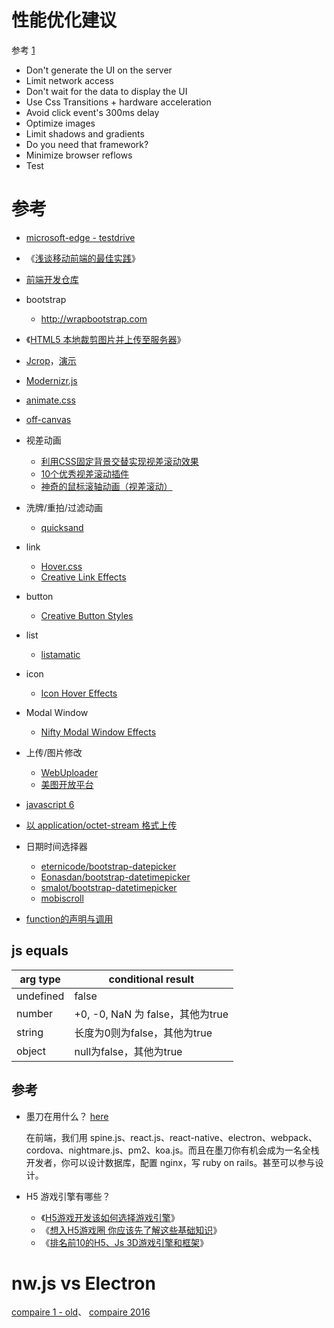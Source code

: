# 性能优化建议

参考 [1](http://coenraets.org/keypoint/phonegap-performance/)

* Don't generate the UI on the server
* Limit network access
* Don't wait for the data to display the UI
* Use Css Transitions +  hardware acceleration
* Avoid click event's 300ms delay
* Optimize images
* Limit shadows and gradients
* Do you need that framework?
* Minimize browser reflows
* Test

# 参考
* [microsoft-edge - testdrive](https://developer.microsoft.com/en-us/microsoft-edge/testdrive/)
* 《[浅谈移动前端的最佳实践](http://www.cnblogs.com/yexiaochai/p/4219523.html)》
* [前端开发仓库](http://code.ciaoca.com/)
* bootstrap 
    * http://wrapbootstrap.com
* 《[HTML5 本地裁剪图片并上传至服务器](http://segmentfault.com/a/1190000000754560)》
* [Jcrop](http://deepliquid.com/content/Jcrop.html)，[演示](http://code.ciaoca.com/jquery/jcrop/demo/index.html)
* [Modernizr.js](http://modernizr.com/)
* [animate.css](https://github.com/daneden/animate.css)
* [off-canvas](http://ngmodules.org/modules/angular-off-canvas)
* 视差动画
    * [利用CSS固定背景交替实现视差滚动效果](http://www.shejidaren.com/css-fixed-scroll-background.html)
    * [10个优秀视差滚动插件](http://www.w3cplus.com/source/10-best-Parallax-Scrolling-plugin.html)
    * [神奇的鼠标滚轴动画（视差滚动）](http://www.admin5.com/article/20140313/539258.shtml)
* 洗牌/重拍/过滤动画
    * [quicksand](http://razorjack.net/quicksand/)
* link
    * [Hover.css](http://ianlunn.github.io/Hover/)
    * [Creative Link Effects](http://tympanus.net/Development/CreativeLinkEffects/)
* button
    * [Creative Button Styles](http://tympanus.net/Development/CreativeButtons/)
* list 
    * [listamatic](http://css.maxdesign.com.au/listamatic/index.htm)
* icon
    * [Icon Hover Effects](http://tympanus.net/Development/IconHoverEffects/)
* Modal Window 
    * [Nifty Modal Window Effects](http://tympanus.net/Development/ModalWindowEffects/)
* 上传/图片修改
    * [WebUploader](http://fex.baidu.com/webuploader/)
    * [美图开放平台](http://open.web.meitu.com/wiki/)
* [javascript 6](http://es6-features.org/)
* [以 application/octet-stream 格式上传](http://stackoverflow.com/questions/19959072/sending-binary-data-in-javascript-over-http)

* 日期时间选择器
    * [eternicode/bootstrap-datepicker](http://tarruda.github.io/bootstrap-datetimepicker/)
    * [Eonasdan/bootstrap-datetimepicker](http://eonasdan.github.io/bootstrap-datetimepicker/)
    * [smalot/bootstrap-datetimepicker](https://github.com/smalot/bootstrap-datetimepicker)
    * [mobiscroll](http://demo.mobiscroll.com/datetime/invalid/)
* [function的声明与调用](http://www.johnpapa.net/angular-function-declarations-function-expressions-and-readable-code/)

## js equals

|arg type|conditional result|
|------|------|
|undefined|false|
|number| +0, -0, NaN 为 false，其他为true|
|string| 长度为0则为false，其他为true|
|object|null为false，其他为true|
 

## 参考
* 墨刀在用什么？ [here](https://modao.cc/posts/3344?page=1) 

    在前端，我们用 spine.js、react.js、react-native、electron、webpack、cordova、nightmare.js、pm2、koa.js。而且在墨刀你有机会成为一名全栈开发者，你可以设计数据库，配置 nginx，写 ruby on rails。甚至可以参与设计。
* H5 游戏引擎有哪些？
   * 《[H5游戏开发该如何选择游戏引擎](http://www.diyiyou.com/biz/bagua/54369.html)》
   * 《[想入H5游戏圈 你应该先了解这些基础知识](http://games.qq.com/a/20150522/018816.htm)》
   * 《[排名前10的H5、Js 3D游戏引擎和框架](http://www.html5cn.org/article-8308-1.html)》


# nw.js vs Electron

   [compaire 1 - old](http://tangiblejs.com/posts/nw-js-electron-compared)、
   [compaire 2016](http://tangiblejs.com/posts/nw-js-and-electron-compared-2016-edition)
